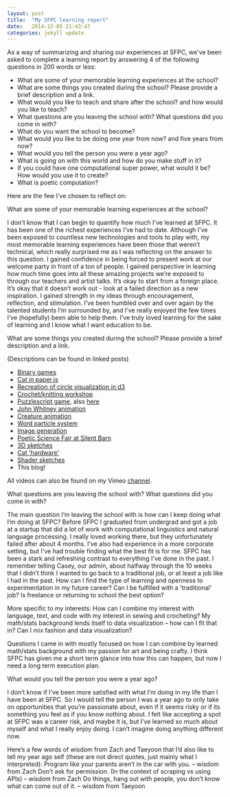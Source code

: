 ```yaml
---
layout: post
title:  "My SFPC learning report"
date:   2014-12-05 21:43:47
categories: jekyll update
---
```

As a way of summarizing and sharing our experiences at SFPC, we've been asked to complete a learning report by answering 4 of the following questions in 200 words or less:  

* What are some of your memorable learning experiences at the school?  
* What are some things you created during the school? Please provide a brief description and a link.   
* What would you like to teach and share after the school? and how would you like to teach?  
* What questions are you leaving the school with?  What questions did you come in with?  
* What do you want the school to become?  
* What would you like to be doing one year from now? and five years from now?  
* What would you tell the person you were a year ago?  
* What is going on with this world and how do you make stuff in it?  
* If you could have one computational super power, what would it be? How would you use it to create?  
* What is poetic computation?   

Here are the few I've chosen to reflect on:

What are some of your memorable learning experiences at the school? 

I don't know that I can begin to quantify how much I've learned at SFPC. It has been one of the richest experiences I've had to date. Although I've been exposed to countless new technologies and tools to play with, my most memorable learning experiences have been those that weren’t technical, which really surprised me as I was reflecting on the answer to this question. I gained confidence in being forced to present work at our welcome party in front of a ton of people. I gained perspective in learning how much time goes into all these amazing projects we’re exposed to through our teachers and artist talks. It’s okay to start from a foreign place. It’s okay that it doesn’t work out - look at a failed direction as a new inspiration. I gained strength in my ideas through encouragement, reflection, and stimulation. I’ve been humbled over and over again by the talented students I’m surrounded by, and I’ve really enjoyed the few times I’ve (hopefully) been able to help them. I’ve truly loved learning for the sake of learning and I know what I want education to be. 

What are some things you created during the school? Please provide a brief description and a link. 

(Descriptions can be found in linked posts)

* [Binary games](http://paigederaedt.github.io/blog/jekyll/update/2014/10/02/BinaryNumbers.html)  
* [Cat in paper.js](http://paigederaedt.github.io/blog/jekyll/update/2014/10/03/ToolsIntro.html)  
* [Recreation of circle visualization in d3](http://paigederaedt.github.io/blog/jekyll/update/2014/10/14/SecondStudioDay.html)  
* [Crochet/knitting workshop](http://paigederaedt.github.io/blog/jekyll/update/2014/10/13/CrochetKnittingWorkshop.html)  
* [Puzzlescript game](http://www.puzzlescript.net/play.html?p=0a701006213ee1a496a8), also [here](http://paigederaedt.github.io/blog/jekyll/update/2014/10/22/BlogPuzzleScript.html)  
* [John Whitney animation](http://paigederaedt.github.io/blog/jekyll/update/2014/10/30/SpeakerCircuits.html)  
* [Creature animation](http://paigederaedt.github.io/blog/jekyll/update/2014/10/30/SpeakerCircuits.html)  
* [Word particle system](http://paigederaedt.github.io/blog/jekyll/update/2014/11/20/StudioSilentBarnPlanning.html)  
* [Image generation](http://paigederaedt.github.io/blog/jekyll/update/2014/11/17/ImgGenProcShaders.html)  
* [Poetic Science Fair at Silent Barn](http://paigederaedt.github.io/blog/jekyll/update/2014/11/23/SilentBarn.html)  
* [3D sketches](http://paigederaedt.github.io/blog/jekyll/update/2014/11/24/3DOpenGLAlumniDinner.html)
* [Cat 'hardware'](http://paigederaedt.github.io/blog/jekyll/update/2014/12/04/FunHardwareShaders.html)
* [Shader sketches](http://paigederaedt.github.io/blog/jekyll/update/2014/12/04/FunHardwareShaders.html) 
* This blog!

All videos can also be found on my Vimeo [channel](https://vimeo.com/paigederaedt).


What questions are you leaving the school with?  What questions did you come in with?

The main question I’m leaving the school with is how can I keep doing what I’m doing at SFPC? Before SFPC I graduated from undergrad and got a job at a startup that did a lot of work with computational linguistics and natural language processing. I really loved working there, but they unfortunately failed after about 4 months. I've also had experience in a more corporate setting, but I've had trouble finding what the best fit is for me. SFPC has been a stark and refreshing contrast to everything I've done in the past. I remember telling Casey, our admin, about halfway through the 10 weeks that I didn’t think I wanted to go back to a traditional job, or at least a job like I had in the past. How can I find the type of learning and openness to experimentation in my future career? Can I be fulfilled with a 'traditional' job? Is freelance or returning to school the best option? 

More specific to my interests: How can I combine my interest with language, text, and code with my interest in sewing and crocheting? My math/stats background lends itself to data visualization – how can I fit that in? Can I mix fashion and data visualization?

Questions I came in with mostly focused on how I can combine by learned math/stats background with my passion for art and being crafty. I think SFPC has given me a short term glance into how this can happen, but now I need a long term execution plan.


What would you tell the person you were a year ago?

I don’t know if I’ve been more satisfied with what I’m doing in my life than I have been at SFPC. So I would tell the person I was a year ago to only take on opportunities that you’re passionate about, even if it seems risky or if its something you feel as if you know nothing about. I felt like accepting a spot at SFPC was a career risk, and maybe it is, but I’ve learned so much about myself and what I really enjoy doing. I can’t imagine doing anything different now. 

Here’s a few words of wisdom from Zach and Taeyoon that I’d also like to tell my year ago self (these are not direct quotes, just mainly what I interpreted):
Program like your parents aren’t in the car with you. – wisdom from Zach
Don’t ask for permission. (In the context of scraping vs using APIs) – wisdom from Zach
Do things, hang out with people, you don’t know what can come out of it. – wisdom from Taeyoon

